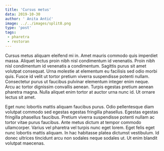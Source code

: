 ```yaml
---
title: 'Cursus metus'
data: 2019-10-30
author: ' Anita Antić'
image: ../../images/split8.png
type: 'post'
tags:
 - pharetra
 - restoran
---
```

Cursus metus aliquam eleifend mi in. Amet mauris commodo quis imperdiet massa. Aliquet lectus proin nibh nisl condimentum id venenatis. Proin nibh nisl condimentum id venenatis a condimentum. Sagittis purus sit amet volutpat consequat. Urna molestie at elementum eu facilisis sed odio morbi quis. Fusce id velit ut tortor pretium viverra suspendisse potenti nullam. Consectetur purus ut faucibus pulvinar elementum integer enim neque. Arcu ac tortor dignissim convallis aenean. Turpis egestas pretium aenean pharetra magna. Nulla aliquet enim tortor at auctor urna nunc id. Ut ornare lectus sit amet.

Eget nunc lobortis mattis aliquam faucibus purus. Odio pellentesque diam volutpat commodo sed egestas egestas fringilla phasellus. Egestas egestas fringilla phasellus faucibus. Pretium viverra suspendisse potenti nullam ac tortor vitae purus faucibus. Ante metus dictum at tempor commodo ullamcorper. Varius vel pharetra vel turpis nunc eget lorem. Eget felis eget nunc lobortis mattis aliquam. In hac habitasse platea dictumst vestibulum. Id donec ultrices tincidunt arcu non sodales neque sodales ut. Ut enim blandit volutpat maecenas.